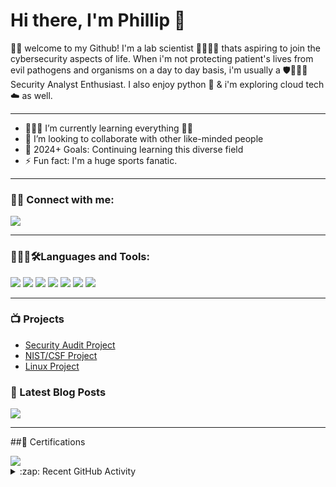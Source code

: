 # Hi there, I'm Phillip 👋 



👋🏽 welcome to my Github! I'm a lab scientist 🔬👨🏽‍🔬 thats aspiring to join the cybersecurity aspects of life. When i'm not protecting patient's lives from evil pathogens and organisms on a day to day basis, i'm usually a 🛡️👨🏽‍💻 Security Analyst Enthusiast. I also enjoy python 🐍 & i'm exploring cloud tech ☁️ as well.

---




- 👨🏽‍🏫 I’m currently learning everything 😵‍💫
- 👯 I’m looking to collaborate with other like-minded people
- 🥅 2024+ Goals: Continuing learning this diverse field
- ⚡ Fun fact: I'm a huge sports fanatic. 

---

### 🤳🏽 Connect with me:

<a href="https://linkedin.com/in/PWOODS12"><img src="https://img.shields.io/badge/-LinkedIn-0072b1?&style=for-the-badge&logo=linkedin&logoColor=white" /></a>

---

### 👨🏽‍💻🛠️Languages and Tools:
<div>
<a href="https://tryhackme.com/p/PHILNYETECHGUY"><img src="https://img.shields.io/badge/-TryHackMe-%23212C42?style=for-the-badge&logo=tryhackme&logoColor=white"/></a>
<a href="https://www.wireshark.org/"><img src="https://img.shields.io/badge/-Wireshark-%231679A7?style=for-the-badge&logo=wireshark&logoColor=white"/></a>
<img src="https://img.shields.io/badge/-Microsoft_Defender_for_Endpoint-00A4EF?&style=for-the-badge&logo=Microsoft&logoColor=white" />
<img src="https://img.shields.io/badge/-Splunk-000000?&style=for-the-badge&logo=Splunk&logoColor=white" />
<img src="https://img.shields.io/badge/-Velociraptor-4B275F?&style=for-the-badge&logo=Velociraptor&logoColor=white" />
<img src="https://img.shields.io/badge/Linux-FCC624?style=for-the-badge&logo=linux&logoColor=black" />
<img src="https://img.shields.io/badge/Python-3776AB?style=for-the-badge&logo=python&logoColor=white"/>
</div>


---

### 📺 Projects
- [Security Audit Project](https://github.com/PMW25/Security-Audit)
- [NIST/CSF Project](https://github.com/PMW25/NIST-Cybersecurity-Framework-Project)
- [Linux Project](https://github.com/PMW25/Linux-Project)

### 📕 Latest Blog Posts

<a href="https://medium.com/@PhillipTEDTalk"><img src="https://img.shields.io/badge/Medium-12100E?style=for-the-badge&logo=medium&logoColor=white"/></a>


---

##📜 Certifications

<img src="https://img.shields.io/badge/-Security%2B-FF0000?&style=for-the-badge&logo=CompTIA&logoColor=white" /> 




<details>
  <summary>:zap: Recent GitHub Activity</summary>
  
<!--START_SECTION:activity-->
1. 💪 Opened PR [#64130](https://github.com/vercel/next.js/pull/64130) in [vercel/next.js](https://github.com/vercel/next.js)
2. 💪 Opened PR [#1261](https://github.com/syntaxfm/website/pull/1261) in [syntaxfm/website](https://github.com/syntaxfm/website)
3. 🗣 Commented on [#1235](https://github.com/shadcn-ui/ui/issues/1235#issuecomment-1679215686) in [shadcn-ui/ui](https://github.com/shadcn-ui/ui)
4. ❗ Opened issue [#1235](https://github.com/shadcn-ui/ui/issues/1235) in [shadcn-ui/ui](https://github.com/shadcn-ui/ui)

<!--END_SECTION:activity-->

</details>



  

